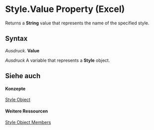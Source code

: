 
# Style.Value Property (Excel)

Returns a  **String** value that represents the name of the specified style.


## Syntax

 _Ausdruck_. **Value**

 _Ausdruck_ A variable that represents a **Style** object.


## Siehe auch


#### Konzepte


[Style Object](3c1e9184-0075-5f46-9a1a-0b61d874d1f8.md)
#### Weitere Ressourcen


[Style Object Members](http://msdn.microsoft.com/library/78f477c9-4033-e7c5-fc3d-7ba025392d31%28Office.15%29.aspx)
